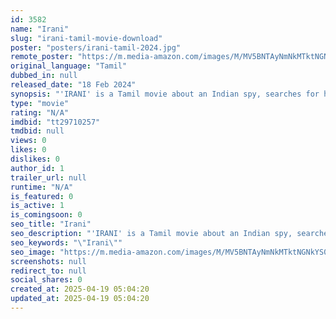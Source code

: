 ```yaml
---
id: 3582
name: "Irani"
slug: "irani-tamil-movie-download"
poster: "posters/irani-tamil-2024.jpg"
remote_poster: "https://m.media-amazon.com/images/M/MV5BNTAyNmNkMTktNGNkYS00MjcyLWI1OTctZGI5ZjljMzdkNTQ5XkEyXkFqcGc@._V1_SX300.jpg"
original_language: "Tamil"
dubbed_in: null
released_date: "18 Feb 2024"
synopsis: "'IRANI' is a Tamil movie about an Indian spy, searches for his wife and kid in the remote mountain jungles of Sri Lanka. Are they alive, or have they aged and become unrecognizable? Rest is the story."
type: "movie"
rating: "N/A"
imdbid: "tt29710257"
tmdbid: null
views: 0
likes: 0
dislikes: 0
author_id: 1
trailer_url: null
runtime: "N/A"
is_featured: 0
is_active: 1
is_comingsoon: 0
seo_title: "Irani"
seo_description: "'IRANI' is a Tamil movie about an Indian spy, searches for his wife and kid in the remote mountain jungles of Sri Lanka. Are they alive, or have they aged and become unrecognizable? Rest is the story."
seo_keywords: "\"Irani\""
seo_image: "https://m.media-amazon.com/images/M/MV5BNTAyNmNkMTktNGNkYS00MjcyLWI1OTctZGI5ZjljMzdkNTQ5XkEyXkFqcGc@._V1_SX300.jpg"
screenshots: null
redirect_to: null
social_shares: 0
created_at: 2025-04-19 05:04:20
updated_at: 2025-04-19 05:04:20
---
```


